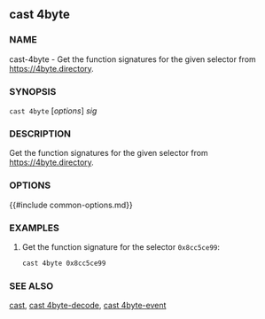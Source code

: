 ## cast 4byte

### NAME

cast-4byte - Get the function signatures for the given selector from <https://4byte.directory>.

### SYNOPSIS

``cast 4byte`` [*options*] *sig*

### DESCRIPTION

Get the function signatures for the given selector from <https://4byte.directory>.

### OPTIONS

{{#include common-options.md}}

### EXAMPLES

1. Get the function signature for the selector `0x8cc5ce99`:
    ```sh
    cast 4byte 0x8cc5ce99
    ```

### SEE ALSO

[cast](./cast.md), [cast 4byte-decode](./cast-4byte-decode.md), [cast 4byte-event](./cast-4byte-event.md)
